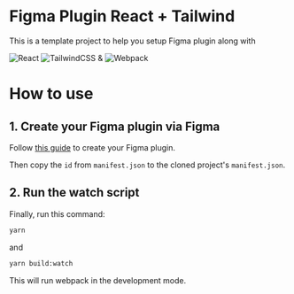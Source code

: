 # Figma Plugin React + Tailwind
This is a template project to help you setup Figma plugin along with

![React](https://img.shields.io/badge/react-%2320232a.svg?logo=react&logoColor=%2361DAFB) 
![TailwindCSS](https://img.shields.io/badge/tailwindcss-%2338B2AC.svg?logo=tailwind-css&logoColor=white) & 
![Webpack](https://img.shields.io/badge/webpack-%235299C8.svg?logo=webpack&logoColor=white)

# How to use

## 1. Create your Figma plugin via Figma

Follow [this guide](https://help.figma.com/hc/en-us/articles/360042786733-Create-a-plugin-for-development) to create your Figma plugin.

Then copy the `id` from `manifest.json` to the cloned project's `manifest.json`.

## 2. Run the watch script

Finally, run this command:

```bash
yarn
```
and
```bash
yarn build:watch
```

This will run webpack in the development mode.
